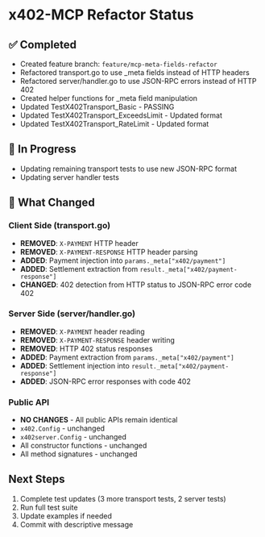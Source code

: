 # x402-MCP Refactor Status

## ✅ Completed
- Created feature branch: `feature/mcp-meta-fields-refactor`
- Refactored transport.go to use _meta fields instead of HTTP headers
- Refactored server/handler.go to use JSON-RPC errors instead of HTTP 402
- Created helper functions for _meta field manipulation
- Updated TestX402Transport_Basic - PASSING
- Updated TestX402Transport_ExceedsLimit - Updated format
- Updated TestX402Transport_RateLimit - Updated format

## 🚧 In Progress
- Updating remaining transport tests to use new JSON-RPC format
- Updating server handler tests

## 📝 What Changed

### Client Side (transport.go)
- **REMOVED**: `X-PAYMENT` HTTP header
- **REMOVED**: `X-PAYMENT-RESPONSE` HTTP header parsing
- **ADDED**: Payment injection into `params._meta["x402/payment"]`
- **ADDED**: Settlement extraction from `result._meta["x402/payment-response"]`
- **CHANGED**: 402 detection from HTTP status to JSON-RPC error code 402

### Server Side (server/handler.go)
- **REMOVED**: `X-PAYMENT` header reading
- **REMOVED**: `X-PAYMENT-RESPONSE` header writing  
- **REMOVED**: HTTP 402 status responses
- **ADDED**: Payment extraction from `params._meta["x402/payment"]`
- **ADDED**: Settlement injection into `result._meta["x402/payment-response"]`
- **ADDED**: JSON-RPC error responses with code 402

### Public API
- **NO CHANGES** - All public APIs remain identical
- `x402.Config` - unchanged
- `x402server.Config` - unchanged
- All constructor functions - unchanged
- All method signatures - unchanged

## Next Steps
1. Complete test updates (3 more transport tests, 2 server tests)
2. Run full test suite
3. Update examples if needed
4. Commit with descriptive message

